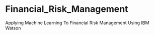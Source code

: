 # Financial_Risk_Management
Applying Machine Learning To Financial Risk Management Using IBM Watson

